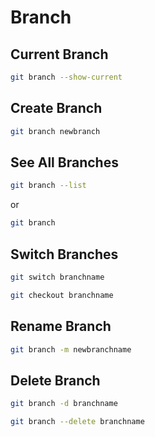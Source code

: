 # Branch

## Current Branch

```bash
git branch --show-current
```

## Create Branch

```bash
git branch newbranch
```

## See All Branches

```bash
git branch --list
```

or

```bash
git branch
```

## Switch Branches

```bash
git switch branchname
```

```bash
git checkout branchname
```

## Rename Branch

```bash
git branch -m newbranchname
```

## Delete Branch

```bash
git branch -d branchname
```

```bash
git branch --delete branchname
```
